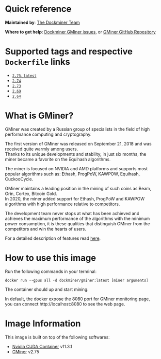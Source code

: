 # Quick reference

**Maintained by**: [The Dockminer Team](https://github.com/dockminer/gminer)

**Where to get help**: [Dockminer GMiner issues](https://github.com/dockminer/gminer/issues), or [GMiner GitHub Repository](https://github.com/develsoftware/GMinerRelease)

# Supported tags and respective `Dockerfile` links

- [`2.75`, `latest`](https://github.com/dockminer/gminer/blob/v2.75/Dockerfile)
- [`2.74`](https://github.com/dockminer/gminer/blob/v2.74/Dockerfile)
- [`2.73`](https://github.com/dockminer/gminer/blob/v2.73/Dockerfile)
- [`2.69`](https://github.com/dockminer/gminer/blob/v2.69/Dockerfile)
- [`2.64`](https://github.com/dockminer/gminer/blob/v2.64/Dockerfile)

# What is GMiner?

GMiner was created by a Russian group of specialists in the field of high performance computing and cryptography.

The first version of GMiner was released on September 21, 2018 and was received quite warmly among users.<br/>
Thanks to its unique developments and stability, in just six months, the miner became a favorite on the Equihash algorithms.

The miner is focused on NVIDIA and AMD platforms and supports most popular algorithms such as: Ethash, ProgPoW, KAWPOW, Equihash, CuckooCycle.

GMiner maintains a leading position in the mining of such coins as Beam, Grin, Cortex, Bitcoin Gold.<br/>
In 2020, the miner added support for Ethash, ProgPoW and KAWPOW algorithms with high performance relative to competitors.

The development team never stops at what has been achieved and achieves the maximum performance of the algorithms with the minimum power consumption, it is these qualities that distinguish GMiner from the competitors and win the hearts of users.

For a detailed description of features read [here](https://github.com/develsoftware/GMinerRelease).

# How to use this image

Run the following commands in your terminal:

`docker run --gpus all -d dockminer/gminer:latest [miner arguments]`

The container should up and start mining.

In default, the docker expose the 8080 port for GMiner monitoring page, you can connect http://localhost:8080 to see the web page.

# Image Information

This image is built on top of the following softwares:

- [Nvidia CUDA Container](https://gitlab.com/nvidia/container-images/cuda) v11.3.1
- [GMiner](https://github.com/develsoftware/GMinerRelease) v2.75
